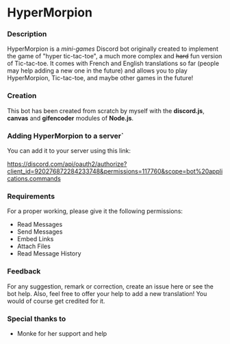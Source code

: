 # HyperMorpion

### Description

HyperMorpion is a *mini-games* Discord bot originally created to implement the game of "hyper tic-tac-toe", a much more complex and ~~hard~~ fun version of Tic-tac-toe. 
It comes with French and English translations so far (people may help adding a new one in the future) and allows you to play HyperMorpion, Tic-tac-toe, and maybe other games in the future!


### Creation

This bot has been created from scratch by myself with the **discord.js**, **canvas** and **gifencoder** modules of **Node.js**.


### Adding HyperMorpion to a server`

You can add it to your server using this link:

<https://discord.com/api/oauth2/authorize?client_id=920276872284233748&permissions=117760&scope=bot%20applications.commands>


### Requirements

For a proper working, please give it the following permissions:
- Read Messages
- Send Messages
- Embed Links
- Attach Files
- Read Message History


### Feedback

For any suggestion, remark or correction, create an issue here or see the bot help.
Also, feel free to offer your help to add a new translation! You would of course get credited for it.


### Special thanks to

- Monke for her support and help
